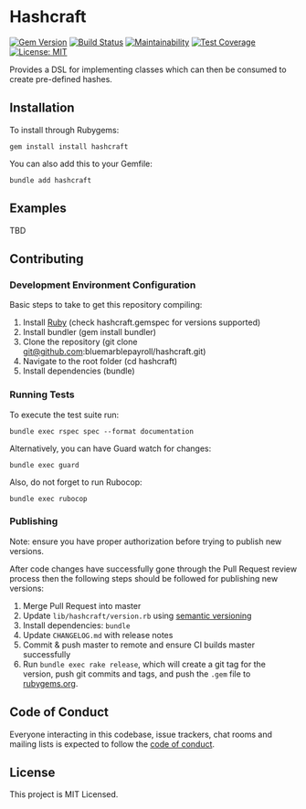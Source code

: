 # Hashcraft

[![Gem Version](https://badge.fury.io/rb/hashcraft.svg)](https://badge.fury.io/rb/hashcraft) [![Build Status](https://travis-ci.org/bluemarblepayroll/hashcraft.svg?branch=master)](https://travis-ci.org/bluemarblepayroll/hashcraft) [![Maintainability](https://api.codeclimate.com/v1/badges/d0efe1bf0603a5dcd4e4/maintainability)](https://codeclimate.com/github/bluemarblepayroll/hashcraft/maintainability) [![Test Coverage](https://api.codeclimate.com/v1/badges/d0efe1bf0603a5dcd4e4/test_coverage)](https://codeclimate.com/github/bluemarblepayroll/hashcraft/test_coverage) [![License: MIT](https://img.shields.io/badge/License-MIT-yellow.svg)](https://opensource.org/licenses/MIT)

Provides a DSL for implementing classes which can then be consumed to create pre-defined hashes.

## Installation

To install through Rubygems:

````
gem install install hashcraft
````

You can also add this to your Gemfile:

````
bundle add hashcraft
````

## Examples

TBD

## Contributing

### Development Environment Configuration

Basic steps to take to get this repository compiling:

1. Install [Ruby](https://www.ruby-lang.org/en/documentation/installation/) (check hashcraft.gemspec for versions supported)
2. Install bundler (gem install bundler)
3. Clone the repository (git clone git@github.com:bluemarblepayroll/hashcraft.git)
4. Navigate to the root folder (cd hashcraft)
5. Install dependencies (bundle)

### Running Tests

To execute the test suite run:

````
bundle exec rspec spec --format documentation
````

Alternatively, you can have Guard watch for changes:

````
bundle exec guard
````

Also, do not forget to run Rubocop:

````
bundle exec rubocop
````

### Publishing

Note: ensure you have proper authorization before trying to publish new versions.

After code changes have successfully gone through the Pull Request review process then the following steps should be followed for publishing new versions:

1. Merge Pull Request into master
2. Update `lib/hashcraft/version.rb` using [semantic versioning](https://semver.org/)
3. Install dependencies: `bundle`
4. Update `CHANGELOG.md` with release notes
5. Commit & push master to remote and ensure CI builds master successfully
6. Run `bundle exec rake release`, which will create a git tag for the version, push git commits and tags, and push the `.gem` file to [rubygems.org](https://rubygems.org).

## Code of Conduct

Everyone interacting in this codebase, issue trackers, chat rooms and mailing lists is expected to follow the [code of conduct](https://github.com/bluemarblepayroll/hashcraft/blob/master/CODE_OF_CONDUCT.md).

## License

This project is MIT Licensed.
